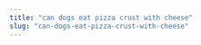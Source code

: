 ```yaml
---
title: "can dogs eat pizza crust with cheese"
slug: "can-dogs-eat-pizza-crust-with-cheese"
---
```


